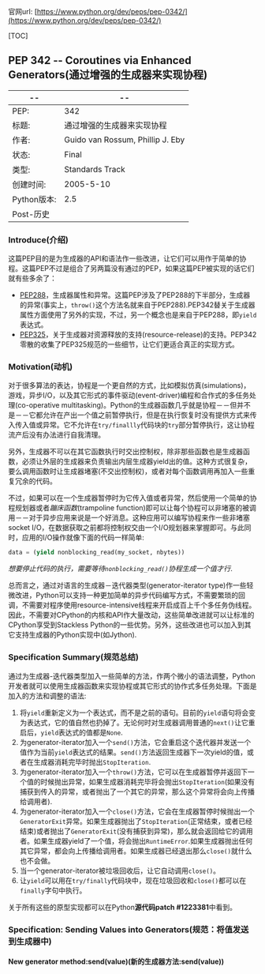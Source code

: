 官网url: [https://www.python.org/dev/peps/pep-0342/](https://www.python.org/dev/peps/pep-0342/)

[TOC]

## PEP 342 -- Coroutines via Enhanced Generators(通过增强的生成器来实现协程)

-- | --
-- | --
PEP: | 342
标题: | 通过增强的生成器来实现协程
作者: | 	Guido van Rossum, Phillip J. Eby
状态: | Final
类型: | Standards Track
创建时间: | 2005-5-10
Python版本: | 2.5
Post-历史 | 

### Introduce(介绍)

这篇PEP目的是为生成器的API和语法作一些改进，让它们可以用作于简单的协程。这篇PEP不过是组合了另两篇没有通过的PEP，如果这篇PEP被实现的话它们就有些多余了：

- [PEP288](https://www.python.org/dev/peps/pep-0288)，生成器属性和异常。这篇PEP涉及了PEP288的下半部分，生成器的异常(事实上，`throw()`这个方法名就来自于PEP288).PEP342替关于生成器属性方面使用了另外的实现，不过，另一个概念也是来自于PEP288，即`yield`表达式。
- [PEP325](https://www.python.org/dev/peps/pep-0325)，关于生成器对资源释放的支持(resource-release)的支持。PEP342零散的收集了PEP325规范的一些细节，让它们更适合真正的实现方式。

### Motivation(动机)

对于很多算法的表达，协程是一个更自然的方式，比如模拟仿真(simulations)，游戏，异步I/O，以及其它形式的事件驱动(event-driver)编程和合作式的多任务处理(co-operative multitasking)。Python的生成器函数几乎就是协程－－但并不是－－它都允许在产出一个值之前暂停执行，但是在执行恢复时没有提供方式来传入传入值或异常。它不允许在`try/finallly`代码块的`try`部分暂停执行，这让协程流产后没有办法进行自我清理。

另外，生成器不可以在其它函数执行时交出控制权，除非那些函数也是生成器函数，必须让外层的生成器来负责输出内层生成器yield出的值。这种方式很复杂，要么调用函数时让生成器堵塞(不交出控制权)，或者对每个函数调用再加入一些重复冗余的代码。

不过，如果可以在一个生成器暂停时为它传入值或者异常，然后使用一个简单的协程规划器或者*蹦床函数*(trampoline function)即可以让每个协程可以非堵塞的被调用－－对于异步应用来说是一个好消息。这种应用可以编写协程来作一些非堵塞socket I/O，在数据获取之前都将控制权交由一个I/O规划器来掌握即可。与此同时，应用的I/O操作就像下面的代码一样简单:

```python
data = (yield nonblocking_read(my_socket, nbytes))
```

*想要停止代码的执行，需要等待`nonblocking_read()`协程生成一个值才行*.

总而言之，通过对语言的生成器－迭代器类型(generator-iterator type)作一些轻微改进，Python可以支持一种更加简单的异步代码编写方式，不需要繁琐的回调，不需要对程序使用resource-intensive线程来开启成百上千个多任务伪线程。因此，不需要对CPython的内核和API作大量改动，这些简单改进就可以让标准的CPython享受到Stackless Python的一些优势。另外，这些改进也可以加入到其它支持生成器的Python实现中(如Jython).

### Specification Summary(规范总结)

通过为生成器-迭代器类型加入一些简单的方法，作两个微小的语法调整，Python开发者就可以使用生成器函数来实现协程或其它形式的协作式多任务处理。下面是加入的方法和调整的语法:

1. 将`yield`重新定义为一个表达式，而不是之前的语句。目前的`yield`语句将会变为表达式，它的值自然也扔掉了。无论何时对生成器调用普通的`next()`让它重启后，`yield`表达式的值都是`None`.
2. 为generator-iterator加入一个`send()`方法，它会重启这个迭代器并发送一个值作为当前`yield`表达式的结果。`send()`方法返回生成器下一次yield的值，或者在生成器消耗完毕时抛出`StopIteration`.
3. 为generator-iterator加入一个`throw()`方法，它可以在生成器暂停并返回下一个值的时候抛出异常，如果生成器消耗完毕将会抛出`StopIteration`(如果没有捕获到传入的异常，或者抛出了一个其它的异常，那么这个异常将会向上传播给调用者).
4. 为generator-iterator加入一个`close()`方法，它会在生成器暂停时候抛出一个`GeneratorExit`异常。如果生成器抛出了`StopIteration`(正常结束，或者已经结束)或者抛出了`GeneratorExit`(没有捕获到异常)，那么就会返回给它的调用者。如果生成器yield了一个值，将会抛出`RuntimeError`.如果生成器抛出任何其它异常，都会向上传播给调用者。如果生成器已经退出那么`close()`就什么也不会做。
5. 当一个generator-iterator被垃圾回收后，让它自动调用`close()`。
6. 让`yield`可以用在`try/finally`代码块中，现在垃圾回收和`close()`都可以在`finally`字句中执行。

关于所有这些的原型实现都可以在Python**源代码patch #1223381**中看到。

### Specification: Sending Values into Generators(规范：将值发送到生成器中)

#### New generator method:send(value)(新的生成器方法:send(value))


